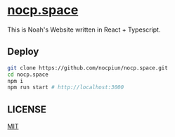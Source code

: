 # [nocp.space](https://nocp.space)

This is Noah's Website written in React + Typescript.

## Deploy

```bash
git clone https://github.com/nocpiun/nocp.space.git
cd nocp.space
npm i
npm run start # http://localhost:3000
```

## LICENSE

[MIT](./LICENSE)
